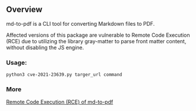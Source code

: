 ## Overview

md-to-pdf is a CLI tool for converting Markdown files to PDF.

Affected versions of this package are vulnerable to Remote Code Execution (RCE) due to utilizing the library gray-matter to parse front matter content, without disabling the JS engine.


### Usage: 

``` 
python3 cve-2021-23639.py targer_url command

```

### More

[Remote Code Execution (RCE) of md-to-pdf](https://security.snyk.io/vuln/SNYK-JS-MDTOPDF-1657880)
